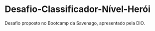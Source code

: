 # Desafio-Classificador-Nível-Herói
Desafio proposto no Bootcamp da Savenago, apresentado pela DIO.
